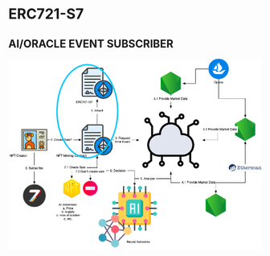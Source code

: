 # ERC721-S7
## AI/ORACLE EVENT SUBSCRIBER

![alt text](https://github.com/S7NSSTATION/ERC721-S7/blob/main/S7.png?raw=true)
